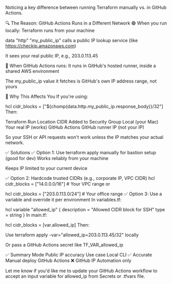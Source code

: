 Noticing a key difference between running Terraform manually vs. in GitHub Actions.

🔍 The Reason: GitHub Actions Runs in a Different Network
🟢 When you run locally:
Terraform runs from your machine

data "http" "my_public_ip" calls a public IP lookup service (like https://checkip.amazonaws.com)

It sees your real public IP, e.g., 203.0.113.45

🔴 When GitHub Actions runs:
It runs in GitHub's hosted runner, inside a shared AWS environment

The my_public_ip value it fetches is GitHub's own IP address range, not yours

🔧 Why This Affects You
If you're using:

hcl
cidr_blocks = ["${chomp(data.http.my_public_ip.response_body)}/32"]
Then:

Terraform Run Location	CIDR Added to Security Group
Local (your Mac)	Your real IP (works)
GitHub Actions	GitHub runner IP (not your IP)

So your SSH or API requests won't work unless the IP matches your actual network.

✅ Solutions
✅ Option 1: Use terraform apply manually for bastion setup (good for dev)
Works reliably from your machine

Keeps IP limited to your current device

✅ Option 2: Hardcode trusted CIDRs (e.g., corporate IP, VPC CIDR)
hcl
cidr_blocks = ["14.0.0.0/16"]  # Your VPC range
or

hcl
cidr_blocks = ["203.0.113.0/24"]  # Your office range
✅ Option 3: Use a variable and override it per environment
In variables.tf:

hcl
variable "allowed_ip" {
  description = "Allowed CIDR block for SSH"
  type        = string
}
In main.tf:

hcl
cidr_blocks = [var.allowed_ip]
Then:

Use terraform apply -var="allowed_ip=203.0.113.45/32" locally

Or pass a GitHub Actions secret like TF_VAR_allowed_ip

✅ Summary
Mode	Public IP accuracy	Use case
Local CLI	✅ Accurate	Manual deploy
GitHub Actions	❌ GitHub IP	Automation only

Let me know if you'd like me to update your GitHub Actions workflow to accept an input variable for allowed_ip from Secrets or .tfvars file.